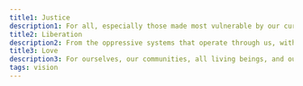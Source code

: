 ```yaml
---
title1: Justice
description1: For all, especially those made most vulnerable by our current systems.
title2: Liberation
description2: From the oppressive systems that operate through us, within us, upon us and upon our planet.
title3: Love
description3: For ourselves, our communities, all living beings, and our planet. Through continual self-reflection, learning, and active engagement, we seek to hold ourselves, our communities and those in power accountable so that we embody this vision and move towards realizing it on our planet.
tags: vision
---
```



